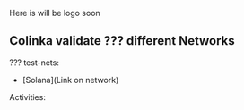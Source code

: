 Here is will be logo soon

## Colinka validate ??? different Networks

??? test-nets: <br />

- [Solana](Link on network)


Activities: <br />
